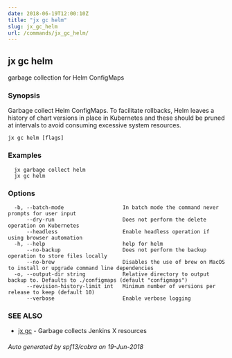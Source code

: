 ```yaml
---
date: 2018-06-19T12:00:10Z
title: "jx gc helm"
slug: jx_gc_helm
url: /commands/jx_gc_helm/
---
```

## jx gc helm

garbage collection for Helm ConfigMaps

### Synopsis

Garbage collect Helm ConfigMaps.  To facilitate rollbacks, Helm leaves a history of chart versions in place in Kubernetes and these should be pruned at intervals to avoid consuming excessive system resources.

```
jx gc helm [flags]
```

### Examples

```
  jx garbage collect helm
  jx gc helm
```

### Options

```
  -b, --batch-mode                   In batch mode the command never prompts for user input
      --dry-run                      Does not perform the delete operation on Kubernetes
      --headless                     Enable headless operation if using browser automation
  -h, --help                         help for helm
      --no-backup                    Does not perform the backup operation to store files locally
      --no-brew                      Disables the use of brew on MacOS to install or upgrade command line dependencies
  -o, --output-dir string            Relative directory to output backup to. Defaults to ./configmaps (default "configmaps")
      --revision-history-limit int   Minimum number of versions per release to keep (default 10)
      --verbose                      Enable verbose logging
```

### SEE ALSO

* [jx gc](/commands/jx_gc/)	 - Garbage collects Jenkins X resources

###### Auto generated by spf13/cobra on 19-Jun-2018
